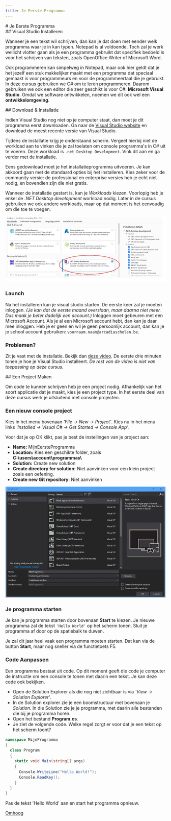 ```yaml
---
title: Je Eerste Programma
---
```


<div class="header1" id="top" markdown = "1"># Je Eerste Programma
</div>

<div class="header2" markdown = "1">## Visual Studio Installeren
</div>

Wanneer je een tekst wil schrijven, dan kan je dat doen met eender welk programma waar je in kan typen. Notepad is al voldoende. Toch zal je werk wellicht vlotter gaan als je een programma gebruikt dat specifiek bedoeld is voor het schrijven van teksten, zoals OpenOffice Writer of Microsoft Word.

Ook programmeren kan simpelweg in Notepad, maar ook hier geldt dat je het jezelf een stuk makkelijker maakt met een programma dat speciaal gemaakt is voor programmeurs en voor de programmeertaal die je gebruikt. In deze cursus gebruiken we C# om te leren programmeren. Daarom gebruiken we ook een editor die zeer geschikt is voor C#: **Microsoft Visual Studio**. Omdat we software ontwikkelen, noemen we dit ook wel een **ontwikkelomgeving**.

<div class="header2" markdown = "1">## Download & Installatie 
</div>


Indien Visual Studio nog niet op je computer staat, dan moet je dit programma eerst downloaden. Ga naar de <a href="https://visualstudio.microsoft.com/vs/community/" target="_blank">Visual Studio website</a> en download de meest recente versie van Visual Studio.

Tijdens de installatie krijg je onderstaand scherm. Vergeet hierbij niet de workload aan te vinken die je zal toelaten om console programma's in C# uit te voeren. Deze workload is `.net Desktop Development`. Vink dit aan en ga verder met de installatie.

Eens gedownload moet je het installatieprogramma uitvoeren. Je kan akkoord gaan met de standaard opties bij het installeren. Kies zeker voor de community versie: de professional en enterprise versies heb je echt niet nodig, en bovendien zijn die niet gratis.

Wanneer de installatie gestart is, kan je _Workloads_ kiezen. Voorlopig heb je enkel de _.NET Desktop development_ workload nodig. Later in de cursus gebruiken we ook andere workloads, maar op dat moment is het eenvoudig om die toe te voegen.

![image](/img/basics/eerste_programma/netWorkload.JPG)

### Launch

Na het installeren kan je visual studio starten. De eerste keer zal je moeten inloggen. _(Je kan dat de eerste maand overslaan, maar daarna niet meer. Dus maak je beter dadelijk een account.)_  Inloggen moet gebeuren met een Microsoft Account. Als je al een Microsoft account hebt, dan kan je daar mee inloggen. Heb je er geen en wil je geen persoonlijk account, dan kan je je school account gebruiken: `voornaam.naam@arcadiascholen.be`.

### Problemen?

Zit je vast met de installatie. Bekijk dan <a href="https://www.youtube.com/watch?v=EF5YDkGu5Lk" target="_blank">deze video</a>. De eerste drie minuten tonen je hoe je Visual Studio installeert. _De rest van de video is niet van toepassing op deze cursus._

<div class="header2" markdown = "1">## Een Project Maken
</div>

Om code te kunnen schrijven heb je een project nodig. Afhankelijk van het soort applicatie dat je maakt, kies je een project type. In het eerste deel van deze cursus werk je uitsluitend met console projecten.

### Een nieuw console project

Kies in het menu bovenaan _'File -> New -> Project'_. Kies nu in het menu links _'Installed -> Visual C# -> Get Started -> Console App'_.

Voor dat je op OK klikt, pas je best de instellingen van je project aan:

* **Name:** MijnEersteProgramma
* **Location:** Kies een geschikte folder, zoals **C:\users\account\programmas\\**
* **Solution:** Create new solution
* **Create directory for solution:** Niet aanvinken voor een klein project zoals een oefening.
* **Create new Git repository**: Niet aanvinken

![Demo](/img/basics/eerste_programma/01.gif)

### Je programma starten

Je kan je programma starten door bovenaan **Start** te kiezen. Je nieuwe programma zal de tekst `'Hello World'` op het scherm tonen. Sluit je programma af door op de spatiebalk te duwen.

<div class="note protip">
<p>Je zal dit jaar heel vaak een programma moeten starten. Dat kan via de button <b>Start</b>, maar nog sneller via de functietoets F5.</p>
</div>

### Code Aanpassen

Een programma bestaat uit code. Op dit moment geeft die code je computer de instructie om een console te tonen met daarin een tekst. Je kan deze code ook bekijken.

* Open de Solution Explorer als die nog niet zichtbaar is via _'View -> Solution Explorer'_. 
* In de Solution explorer zie je een boomstructuur met bovenaan je _Solution_. In die Solution zie je je programma, met daarin alle bestanden die bij je programma horen. 
* Open het bestand **Program.cs**.
* Je ziet de volgende code. Welke regel zorgt er voor dat je een tekst op het scherm toont?

```csharp
namespace MijnProgramma
{
  class Program
  {
    static void Main(string[] args)
    {
      Console.WriteLine("Hello World!");
      Console.ReadKey();
    }
  }
}
```

<div class="note oefening">
<p>Pas de tekst 'Hello World' aan en start het programma opnieuw.</p>
</div>

<div class="toTop"><a href="#top">Omhoog</a></div>


